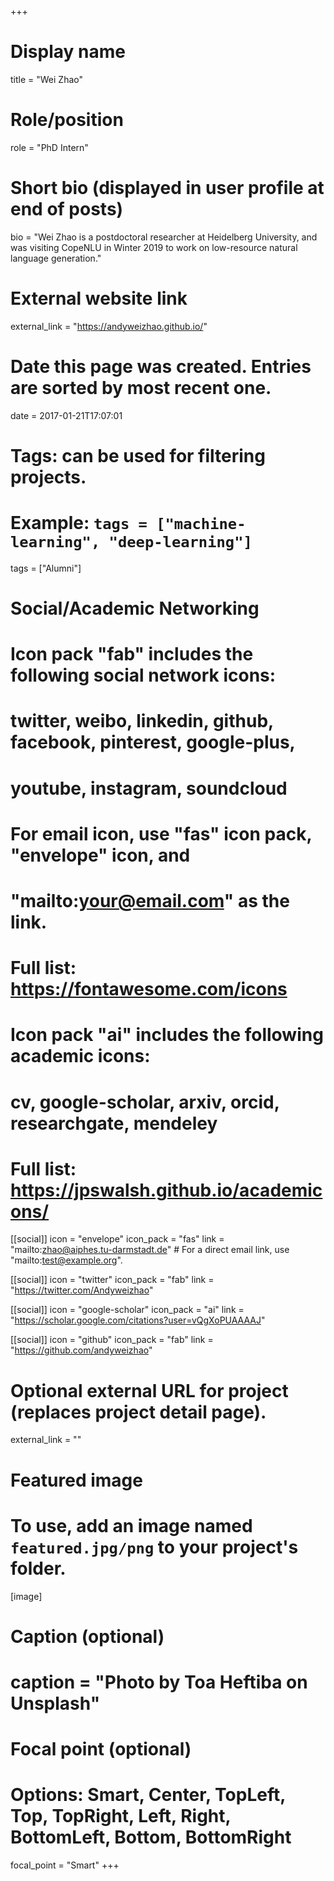 +++
# Display name
title = "Wei Zhao"

# Role/position
role = "PhD Intern"

# Short bio (displayed in user profile at end of posts)
bio = "Wei Zhao is a postdoctoral researcher at Heidelberg University, and was visiting CopeNLU in Winter 2019 to work on low-resource natural language generation."

# External website link
external_link = "https://andyweizhao.github.io/"

# Date this page was created. Entries are sorted by most recent one.
date = 2017-01-21T17:07:01

# Tags: can be used for filtering projects.
# Example: `tags = ["machine-learning", "deep-learning"]`
tags = ["Alumni"]

# Social/Academic Networking
#
# Icon pack "fab" includes the following social network icons:
#
#   twitter, weibo, linkedin, github, facebook, pinterest, google-plus,
#   youtube, instagram, soundcloud
#
#   For email icon, use "fas" icon pack, "envelope" icon, and
#   "mailto:your@email.com" as the link.
#
#   Full list: https://fontawesome.com/icons
#
# Icon pack "ai" includes the following academic icons:
#
#   cv, google-scholar, arxiv, orcid, researchgate, mendeley
#
#   Full list: https://jpswalsh.github.io/academicons/

[[social]]
icon = "envelope"
icon_pack = "fas"
link = "mailto:zhao@aiphes.tu-darmstadt.de"  # For a direct email link, use "mailto:test@example.org".

[[social]]
icon = "twitter"
icon_pack = "fab"
link = "https://twitter.com/Andyweizhao"

[[social]]
icon = "google-scholar"
icon_pack = "ai"
link = "https://scholar.google.com/citations?user=vQgXoPUAAAAJ"

[[social]]
icon = "github"
icon_pack = "fab"
link = "https://github.com/andyweizhao"


# Optional external URL for project (replaces project detail page).
external_link = ""

# Featured image
# To use, add an image named `featured.jpg/png` to your project's folder. 
[image]
  # Caption (optional)
  # caption = "Photo by Toa Heftiba on Unsplash"

  # Focal point (optional)
  # Options: Smart, Center, TopLeft, Top, TopRight, Left, Right, BottomLeft, Bottom, BottomRight
  focal_point = "Smart"
+++
